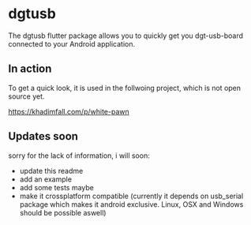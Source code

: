 # dgtusb

The dgtusb flutter package allows you to quickly get you dgt-usb-board connected
to your Android application.

## In action

To get a quick look, it is used in the follwoing project, which is not open source yet.

https://khadimfall.com/p/white-pawn

## Updates soon

sorry for the lack of information, i will soon:

- update this readme
- add an example
- add some tests maybe
- make it crossplatform compatible (currently it depends on usb_serial package which makes it android exclusive. Linux, OSX and Windows should be possible aswell)